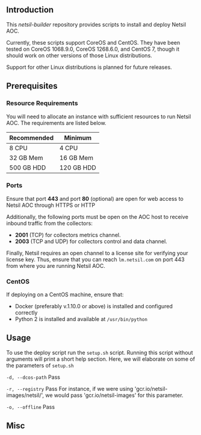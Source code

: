 ## Introduction
This *netsil-builder* repository provides scripts to install and deploy Netsil AOC.

Currently, these scripts support CoreOS and CentOS. They have been tested on CoreOS 1068.9.0, CoreOS 1268.6.0, and CentOS 7, though it should work on other versions of those Linux distributions.

Support for other Linux distributions is planned for future releases.

## Prerequisites 
### Resource Requirements
You will need to allocate an instance with sufficient resources to run Netsil AOC.
The requirements are listed below.

| Recommended | Minimum    |
| ----------- | --------   |
| 8 CPU       | 4 CPU      |
| 32 GB Mem   | 16 GB Mem  |
| 500 GB HDD  | 120 GB HDD |

### Ports
Ensure that port **443** and port **80** (optional) are open for web access to Netsil AOC through HTTPS or HTTP

Additionally, the following ports must be open on the AOC host to receive inbound traffic from the collectors:
* **2001** (TCP) for collectors metrics channel.
* **2003** (TCP and UDP) for collectors control and data channel.

Finally, Netsil requires an open channel to a license site for verifying your license key.
Thus, ensure that you can reach `lm.netsil.com` on port 443 from where you are running Netsil AOC.

### CentOS
If deploying on a CentOS machine, ensure that:
* Docker (preferably v.1.10.0 or above) is installed and configured correctly
* Python 2 is installed and available at `/usr/bin/python`

## Usage
To use the deploy script run the `setup.sh` script.
Running this script without arguments will print a short help section.
Here, we will elaborate on some of the parameters of `setup.sh`

`-d, --dcos-path`
Pass

`-r, --registry`
Pass
For instance, if we were using 'gcr.io/netsil-images/netsil/<image>', 
we would pass 'gcr.io/netsil-images' for this parameter.

`-o, --offline`
Pass

## Misc
